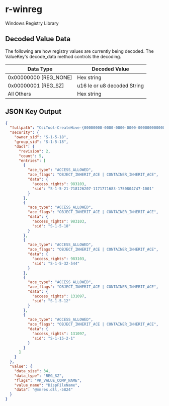 # r-winreg
Windows Registry Library

## Decoded Value Data
The following are how registry values are currently being decoded. The ValueKey's decode_data method controls the decoding.

| Data Type | Decoded Value |
| --- | --- |
| 0x00000000 [REG_NONE] | Hex string |
| 0x00000001 [REG_SZ] | u16 le or u8 decoded String |
| All Others | Hex string |

## JSON Key Output
```json
{
  "fullpath": "CsiTool-CreateHive-{00000000-0000-0000-0000-000000000000}/AppEvents/EventLabels/.Default/DispFileName",
  "security": {
    "owner_sid": "S-1-5-18",
    "group_sid": "S-1-5-18",
    "dacl": {
      "revision": 2,
      "count": 5,
      "entries": [
        {
          "ace_type": "ACCESS_ALLOWED",
          "ace_flags": "OBJECT_INHERIT_ACE | CONTAINER_INHERIT_ACE",
          "data": {
            "access_rights": 983103,
            "sid": "S-1-5-21-718126207-1171771683-1750804747-1001"
          }
        },
        {
          "ace_type": "ACCESS_ALLOWED",
          "ace_flags": "OBJECT_INHERIT_ACE | CONTAINER_INHERIT_ACE",
          "data": {
            "access_rights": 983103,
            "sid": "S-1-5-18"
          }
        },
        {
          "ace_type": "ACCESS_ALLOWED",
          "ace_flags": "OBJECT_INHERIT_ACE | CONTAINER_INHERIT_ACE",
          "data": {
            "access_rights": 983103,
            "sid": "S-1-5-32-544"
          }
        },
        {
          "ace_type": "ACCESS_ALLOWED",
          "ace_flags": "OBJECT_INHERIT_ACE | CONTAINER_INHERIT_ACE",
          "data": {
            "access_rights": 131097,
            "sid": "S-1-5-12"
          }
        },
        {
          "ace_type": "ACCESS_ALLOWED",
          "ace_flags": "OBJECT_INHERIT_ACE | CONTAINER_INHERIT_ACE",
          "data": {
            "access_rights": 131097,
            "sid": "S-1-15-2-1"
          }
        }
      ]
    }
  },
  "value": {
    "data_size": 34,
    "data_type": "REG_SZ",
    "flags": "VK_VALUE_COMP_NAME",
    "value_name": "DispFileName",
    "data": "@mmres.dll,-5824"
  }
}
```
